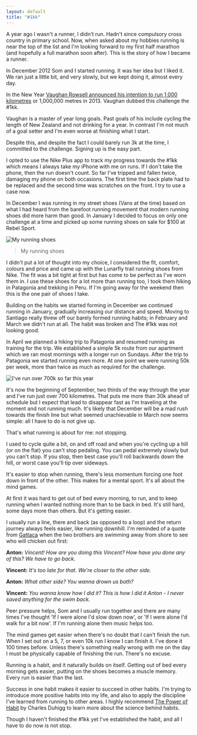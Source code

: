 ```yaml
---
layout: default
title: "#1kk"
---
```


A year ago I wasn't a runner, I didn't run. Hadn't since compulsory cross country in primary school. Now, when asked about my hobbies running is near the top of the list and I'm looking forward to my first half marathon (and hopefully a full marathon soon after). This is the story of how I became a runner.

In December 2012 Som and I started running. It was her idea but I liked it. We ran just a little bit, and very slowly, but we kept doing it, almost every day.

In the New Year [Vaughan Rowsell announced his intention to run 1,000 kilometres](http://www.8degrees.co.nz/2012/12/19/1000-1000/) or 1,000,000 metres in 2013. Vaughan dubbed this challenge the #1kk.

Vaughan is a master of year long goals. Past goals of his include cycling the length of New Zealand and not drinking for a year. In contrast I'm not much of a goal setter and I'm even worse at finishing what I start.

Despite this, and despite the fact I could barely run 3k at the time, I committed to the challenge. Signing up is the easy part.

I opted to use the Nike Plus app to track my progress towards the #1kk which means I always take my iPhone with me on runs. If I don't take the phone, then the run doesn't count. So far I've tripped and fallen twice, damaging my phone on both occasions. The first time the back plate had to be replaced and the second time was scratches on the front. I try to use a case now.

In December I was running in my street shoes (Vans at the time) based on what I had heard from the barefoot running movement that modern running shoes did more harm than good. In January I decided to focus on only one challenge at a time and picked up some running shoes on sale for $100 at Rebel Sport.

![My running shoes](http://media.tumblr.com/e1945b8d105204f61445dcda24e5bf1f/tumblr_inline_mslwy5iyK01qz4rgp.jpg)

> My running shoes

I didn't put a lot of thought into my choice, I considered the fit, comfort, colours and price and came up with the Lunarfly trail running shoes from Nike. The fit was a bit tight at first but has come to be perfect as I've worn them in. I use these shoes for a lot more than running too, I took them hiking in Patagonia and trekking in Peru. If I'm going away for the weekend then this is the one pair of shoes I take.

Building on the habits we started forming in December we continued running in January, gradually increasing our distance and speed. Moving to Santiago really threw off our barely formed running habits; in February and March we didn't run at all. The habit was broken and The #1kk was not looking good.

In April we planned a hiking trip to Patagonia and resumed running as training for the trip. We established a simple 5k route from our apartment which we ran most mornings with a longer run on Sundays. After the trip to Patagonia we started running even more. At one point we were running 50k per week, more than twice as much as required for the challenge.

![I've run over 700k so far this year](http://media.tumblr.com/6b60609d98ad4bfff0ce0c0c20fa6f58/tumblr_inline_mslwu2DJ2w1qz4rgp.png)

It's now the beginning of September, two thirds of the way through the year and I've run just over 700 kilometres. That puts me more than 30k ahead of schedule but I expect that lead to disappear fast as I'm traveling at the moment and not running much. It's likely that December will be a mad rush towards the finish line but what seemed unachievable in March now seems simple: all I have to do is not give up.

That's what running is about for me: not stopping.

I used to cycle quite a bit, on and off road and when you're cycling up a hill (or on the flat) you can't stop pedaling. You can pedal extremely slowly but you can't stop. If you stop, then best case you'll roll backwards down the hill, or worst case you'll tip over sideways.

It's easier to stop when running, there's less momentum forcing one foot down in front of the other. This makes for a mental sport. It's all about the mind games.

At first it was hard to get out of bed every morning, to run, and to keep running when I wanted nothing more than to be back in bed. It's still hard, some days more than others. But it's getting easier.

I usually run a line, there and back (as opposed to a loop) and the return journey always feels easier, like running downhill. I'm reminded of a quote from [Gattaca](http://en.wikipedia.org/wiki/Gattaca) when the two brothers are swimming away from shore to see who will chicken out first:

**Anton:** _Vincent! How are you doing this Vincent? How have you done any of this? We have to go back._

**Vincent:** _It's too late for that. We're closer to the other side._

**Anton:** _What other side? You wanna drown us both?_

**Vincent:** _You wanna know how I did it? This is how I did it Anton - I never saved anything for the swim back._

Peer pressure helps, Som and I usually run together and there are many times I've thought 'If I were alone I'd slow down now', or 'If I were alone I'd walk for a bit now'. If I'm running alone then music helps too.

The mind games get easier when there's no doubt that I can't finish the run. When I set out on a 5, 7, or even 10k run I know I can finish it. I've done it 100 times before. Unless there's something really wrong with me on the day I must be physically capable of finishing the run. There's no excuse.

Running is a habit, and it naturally builds on itself. Getting out of bed every morning gets easier, putting on the shoes becomes a muscle memory. Every run is easier than the last.

Success in one habit makes it easier to succeed in other habits. I'm trying to introduce more positive habits into my life, and also to apply the discipline I've learned from running to other areas. I highly recommend [The Power of Habit](http://www.amazon.com/The-Power-Habit-What-Business/dp/1400069289) by Charles Duhigg to learn more about the science behind habits.

Though I haven't finished the #1kk yet I've established the habit, and all I have to do now is not stop.